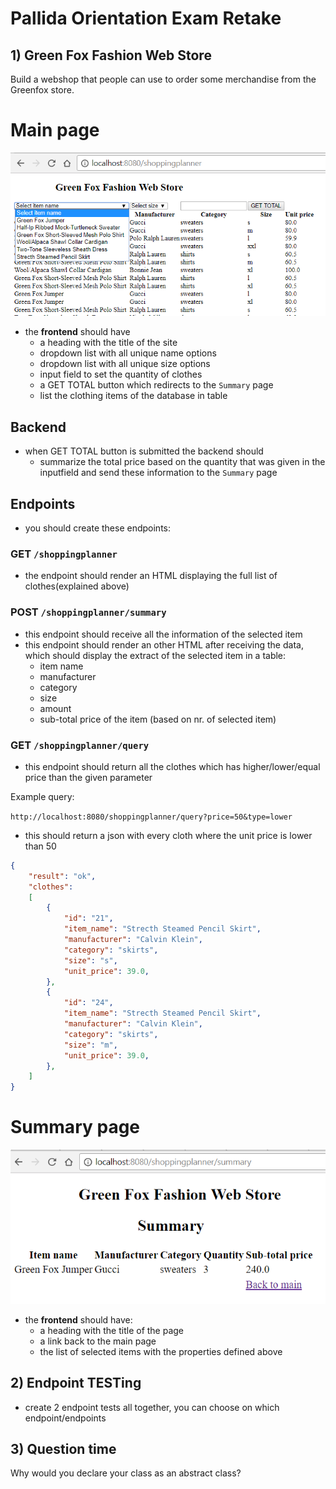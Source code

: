 # Pallida Orientation Exam Retake

## 1) Green Fox Fashion Web Store

Build a webshop that people can use to order some merchandise from the Greenfox store.

# Main page

![main](assets/main2.png)

- the **frontend** should have
    - a heading with the title of the site
    - dropdown list with all unique name options
    - dropdown list with all unique size options
    - input field to set the quantity of clothes
    - a GET TOTAL button which redirects to the `Summary` page
    - list the clothing items of the database in table

## Backend
- when GET TOTAL button is submitted the backend should
    - summarize the total price based on the quantity that was given in the inputfield and send these information to the `Summary` page

## Endpoints
- you should create these endpoints:

### GET `/shoppingplanner`
- the endpoint should render an HTML displaying the full list of clothes(explained above)

### POST `/shoppingplanner/summary`
- this endpoint should receive all the information of the selected item
- this endpoint should render an other HTML after receiving the data, which should display the extract of the selected item in a table:
  - item name
  - manufacturer
  - category
  - size
  - amount
  - sub-total price of the item (based on nr. of selected item)

### GET `/shoppingplanner/query`
- this endpoint should return all the clothes which has higher/lower/equal price than the given parameter

Example query:

`http://localhost:8080/shoppingplanner/query?price=50&type=lower`

- this should return a json with every cloth where the unit price is lower than 50

```json
{
    "result": "ok",
    "clothes":
    [
        {
            "id": "21",
            "item_name": "Strecth Steamed Pencil Skirt",
            "manufacturer": "Calvin Klein",
            "category": "skirts",
            "size": "s",
            "unit_price": 39.0,
        },
        {
            "id": "24",
            "item_name": "Strecth Steamed Pencil Skirt",
            "manufacturer": "Calvin Klein",
            "category": "skirts",
            "size": "m",
            "unit_price": 39.0,
        },
    ]
}
```

# Summary page

![summary](assets/summary.png)

- the **frontend** should have:
  - a heading with the title of the page
  - a link back to the main page
  - the list of selected items with the properties defined above

## 2) Endpoint TESTing
- create 2 endpoint tests all together, you can choose on which endpoint/endpoints

## 3) Question time
  Why would you declare your class as an abstract class?
